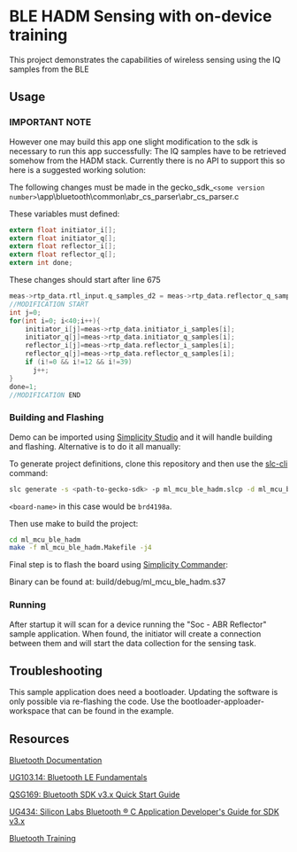 # BLE HADM Sensing with on-device training

This project demonstrates the capabilities of wireless sensing using the IQ samples from the BLE 

## Usage

### IMPORTANT NOTE
However one may build this app one slight modification to the sdk is necessary to run this app successfully:
The IQ samples have to be retrieved somehow from the HADM stack. Currently there is no API to support this so here is a suggested working solution:

The following changes must be made in the gecko_sdk_`<some version number>`\app\bluetooth\common\abr_cs_parser\abr_cs_parser.c

These variables must defined: 

```c
extern float initiator_i[];
extern float initiator_q[];
extern float reflector_i[];
extern float reflector_q[];
extern int done;
```
These changes should start after line 675
```c
meas->rtp_data.rtl_input.q_samples_d2 = meas->rtp_data.reflector_q_samples;
//MODIFICATION START
int j=0;
for(int i=0; i<40;i++){
    initiator_i[j]=meas->rtp_data.initiator_i_samples[i];
    initiator_q[j]=meas->rtp_data.initiator_q_samples[i];
    reflector_i[j]=meas->rtp_data.reflector_i_samples[i];
    reflector_q[j]=meas->rtp_data.reflector_q_samples[i];
    if (i!=0 && i!=12 && i!=39)
      j++;
}
done=1;
//MODIFICATION END
```

### Building and Flashing


Demo can be imported using [Simplicity Studio](https://www.silabs.com/developers/simplicity-studio) and it will handle building and flashing. Alternative is to do it all manually:

To generate project definitions, clone this repository and then use the [slc-cli](https://www.silabs.com/documents/public/user-guides/ug520-software-project-generation-configuration-with-slc-cli.pdf) command:


```sh
slc generate -s <path-to-gecko-sdk> -p ml_mcu_ble_hadm.slcp -d ml_mcu_ble_hadm --with <board-name>
```

`<board-name>` in this case would be `brd4198a`.

Then use make to build the project:

```sh
cd ml_mcu_ble_hadm
make -f ml_mcu_ble_hadm.Makefile -j4
```

Final step is to flash the board using [Simplicity Commander](https://www.silabs.com/documents/public/user-guides/ug162-simplicity-commander-reference-guide.pdf):

Binary can be found at: build/debug/ml_mcu_ble_hadm.s37

### Running
After startup it will scan for a device running the "Soc - ABR Reflector" sample application. When found, the initiator will create a connection between them and will start the data collection for the sensing task.



## Troubleshooting

This sample application does need a bootloader. Updating the software is only possible via re-flashing the code.
Use the bootloader-apploader-workspace that can be found in the example. 

## Resources

[Bluetooth Documentation](https://docs.silabs.com/bluetooth/latest/)

[UG103.14: Bluetooth LE Fundamentals](https://www.silabs.com/documents/public/user-guides/ug103-14-fundamentals-ble.pdf)

[QSG169: Bluetooth SDK v3.x Quick Start Guide](https://www.silabs.com/documents/public/quick-start-guides/qsg169-bluetooth-sdk-v3x-quick-start-guide.pdf)

[UG434: Silicon Labs Bluetooth ® C Application Developer's Guide for SDK v3.x](https://www.silabs.com/documents/public/user-guides/ug434-bluetooth-c-soc-dev-guide-sdk-v3x.pdf)

[Bluetooth Training](https://www.silabs.com/support/training/bluetooth)

